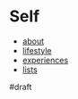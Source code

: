 # Self

- [about](self/about)
- [lifestyle](self/lifestyle)
- [experiences](self/experiences)
- [lists](self/lists)

#draft
